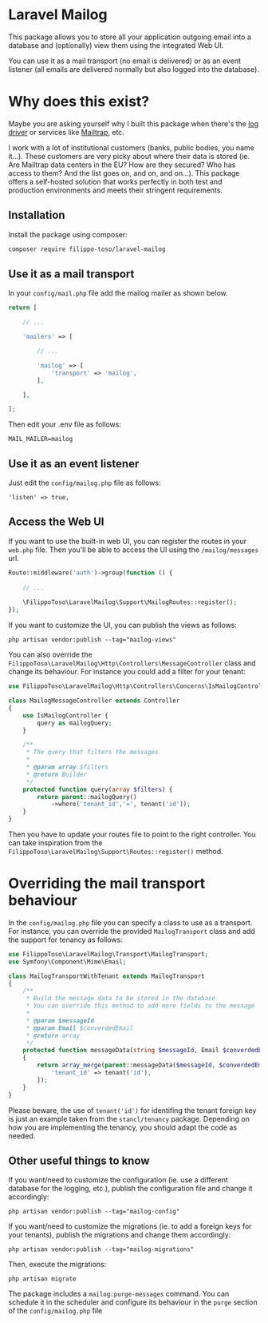 # Laravel Mailog

This package allows you to store all your application outgoing email into a database and (optionally) view them using the integrated Web UI.

You can use it as a mail transport (no email is delivered) or as an event listener (all emails are delivered normally but also logged into the database).

# Why does this exist?

Maybe you are asking yourself why I built this package when there's the [log driver](https://laravel.com/docs/12.x/mail#log-driver) or services like [Mailtrap](https://mailtrap.io/), etc.

I work with a lot of institutional customers (banks, public bodies, you name it...). 
These customers are very picky about where their data is stored (ie. Are Mailtrap data centers in the EU? How are they secured? Who has access to them? And the list goes on, and on, and on...). 
This package offers a self-hosted solution that works perfectly in both test and production environments and meets their stringent requirements.

## Installation

Install the package using composer:

``` bash
composer require filippo-toso/laravel-mailog
```

## Use it as a mail transport

In your `config/mail.php` file add the mailog mailer as shown below.

```php
return [

    // ...

    'mailers' => [

        // ...

        'mailog' => [
            'transport' => 'mailog',
        ],

    ],

];
```

Then edit your .env file as follows:

```
MAIL_MAILER=mailog
```

## Use it as an event listener

Just edit the `config/mailog.php` file as follows:

```
'listen' => true,
```

## Access the Web UI

If you want to use the built-in web UI, you can register the routes in your `web.php` file.
Then you'll be able to access the UI using the `/mailog/messages` url.

```php
Route::middleware('auth')->group(function () {
    
    // ...
    
    \FilippoToso\LaravelMailog\Support\MailogRoutes::register();
});
```

If you want to customize the UI, you can publish the views as follows: 

```
php artisan vendor:publish --tag="mailog-views"
```

You can also override the `FilippoToso\LaravelMailog\Http\Controllers\MessageController` class and change its behaviour. For instance you could add a filter for your tenant:

```php
use FilippoToso\LaravelMailog\Http\Controllers\Concerns\IsMailogController;

class MailogMessageController extends Controller
{
    use IsMailogController {
        query as mailogQuery;
    }

    /**
     * The query that filters the messages
     *
     * @param array $filters
     * @return Builder
     */
    protected function query(array $filters) {
        return parent::mailogQuery()
            ->where('tenant_id','=', tenant('id'));
    }
}
```

Then you have to update your routes file to point to the right controller. 
You can take inspiration from the `FilippoToso\LaravelMailog\Support\Routes::register()` method.

# Overriding the mail transport behaviour

In the `config/mailog.php` file you can specify a class to use as a transport. For instance, you can override the provided `MailogTransport` class and add the support for tenancy as follows:

```php
use FilippoToso\LaravelMailog\Transport\MailogTransport;
use Symfony\Component\Mime\Email;

class MailogTransportWithTenant extends MailogTransport 
{
    /**
     * Build the message data to be stored in the database
     * You can override this method to add more fields to the message
     *
     * @param $messageId
     * @param Email $converdedEmail
     * @return array
     */
    protected function messageData(string $messageId, Email $converdedEmail)
    {
        return array_merge(parent::messageData($messageId, $converdedEmail),[
            'tenant_id' => tenant('id'),
        ]);
    }
}
```

Please beware, the use of `tenant('id')` for identifing the tenant foreign key is just an example taken from the `stancl/tenancy` package. Depending on how you are implementing the tenancy, you should adapt the code as needed.

## Other useful things to know

If you want/need to customize the configuration (ie. use a different database for the logging, etc.), publish the configuration file and change it accordingly:

```
php artisan vendor:publish --tag="mailog-config"
```

If you want/need to customize the migrations (ie. to add a foreign keys for your tenants), publish the migrations and change them accordingly:

```
php artisan vendor:publish --tag="mailog-migrations"
```

Then, execute the migrations:

```
php artisan migrate
```

The package includes a `mailog:purge-messages` command. You can schedule it in the scheduler and configure its behaviour in the `purge` section of the `config/mailog.php` file